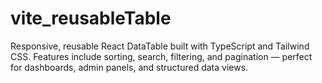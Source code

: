 # vite_reusableTable
Responsive, reusable React DataTable built with TypeScript and Tailwind CSS. Features include sorting, search, filtering, and pagination — perfect for dashboards, admin panels, and structured data views.
